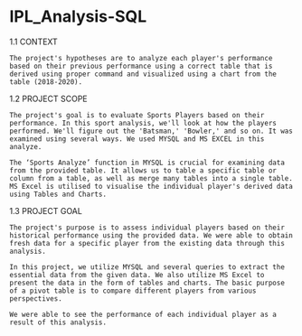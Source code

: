 # IPL_Analysis-SQL

1.1 CONTEXT

    The project's hypotheses are to analyze each player's performance based on their previous performance using a correct table that is derived using proper command and visualized using a chart from the table (2018-2020).
  
    
1.2 PROJECT SCOPE

    The project's goal is to evaluate Sports Players based on their performance. In this sport analysis, we'll look at how the players performed. We'll figure out the 'Batsman,' 'Bowler,' and so on. It was examined using several ways. We used MYSQL and MS EXCEL in this analyze. 
    
    The ‘Sports Analyze’ function in MYSQL is crucial for examining data from the provided table. It allows us to table a specific table or column from a table, as well as merge many tables into a single table. MS Excel is utilised to visualise the individual player's derived data using Tables and Charts.


1.3 PROJECT GOAL

    The project's purpose is to assess individual players based on their historical performance using the provided data. We were able to obtain fresh data for a specific player from the existing data through this analysis. 
    
    In this project, we utilize MYSQL and several queries to extract the essential data from the given data. We also utilize MS Excel to present the data in the form of tables and charts. The basic purpose of a pivot table is to compare different players from various perspectives.
    
    We were able to see the performance of each individual player as a result of this analysis.
